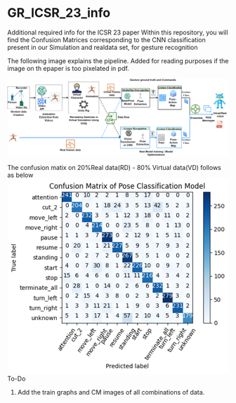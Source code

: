 # GR_ICSR_23_info
Additional required info for the ICSR 23 paper
Within this repository, you will find the Confusion Matrices corresponding to the CNN classification present in our Simulation and realdata set, for gesture recognition

The following image explains the pipeline. Added for reading purposes if the image on th epaper is too pixelated in pdf.

![GR_pipeline](images/GESTURE_VR_PIPELINE.png)

The confusion matix on 20%Real data(RD) - 80% Virtual data(VD) follows as below
![20_80_CM](images/20RD_80VR_output.png)
To-Do
1. Add the train graphs and CM images of all combinations of data.

